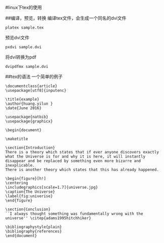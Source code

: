 #linux下tex的使用

##编译，预览，转换
编译tex文件，会生成一个同名的dvi文件

`platex sample.tex`

预览dvi文件

`pxdvi sample.dvi`

将dvi转换为pdf

`dvipdfmx sample.dvi`

##tex的语法
一个简单的例子
```
\documentclass{article}
\usepackage[utf8]{inputenc}

\title{example}
\author{huang.yilun }
\date{June 2016}

\usepackage{natbib}
\usepackage{graphicx}
```
```
\begin{document}

\maketitle

\section{Introduction}
There is a theory which states that if ever anyone discovers exactly what the Universe is for and why it is here, it will instantly disappear and be replaced by something even more bizarre and inexplicable.
There is another theory which states that this has already happened.

\begin{figure}[h!]
\centering
\includegraphics[scale=1.7]{universe.jpg}
\caption{The Universe}
\label{fig:univerise}
\end{figure}

\section{Conclusion}
``I always thought something was fundamentally wrong with the universe'' \citep{adams1995hitchhiker}

\bibliographystyle{plain}
\bibliography{references}
\end{document}

```
